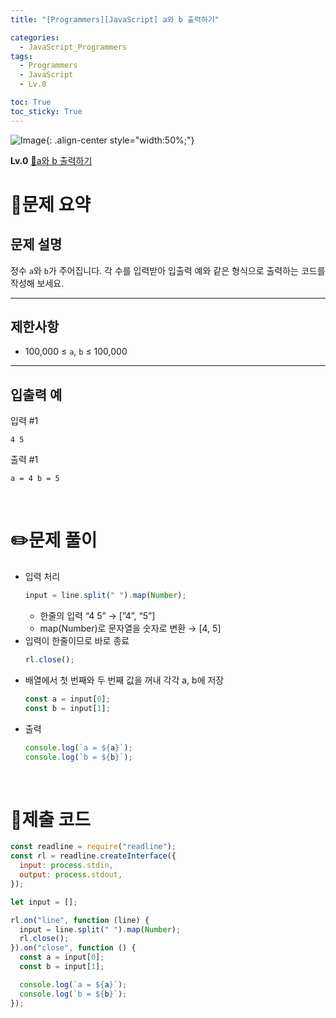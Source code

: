```yaml
---
title: "[Programmers][JavaScript] a와 b 출력하기"

categories:
  - JavaScript_Programmers
tags:
  - Programmers
  - JavaScript
  - Lv.0

toc: True
toc_sticky: True
---
```


![Image](https://github.com/user-attachments/assets/61171657-416b-4bc4-a74a-f29ecd4b43b5){: .align-center style="width:50%;"}

**Lv.0**
[🔗a와 b 출력하기](https://school.programmers.co.kr/learn/courses/30/lessons/181951)

# 📝문제 요약

## 문제 설명

정수 `a`와 `b`가 주어집니다. 각 수를 입력받아 입출력 예와 같은 형식으로 출력하는 코드를 작성해 보세요.

---

## 제한사항

- 100,000 ≤ `a`, `b` ≤ 100,000

---

## 입출력 예

입력 #1

`4 5`

출력 #1

`a = 4
 b = 5`

<br>

# ✏️문제 풀이

- 입력 처리
  ```jsx
  input = line.split(" ").map(Number);
  ```
  - 한줄의 입력 “4 5” → [”4”, “5”]
  - map(Number)로 문자열을 숫자로 변환 → [4, 5]
- 입력이 한줄이므로 바로 종료
  ```jsx
  rl.close();
  ```
- 배열에서 첫 번째와 두 번째 값을 꺼내 각각 a, b에 저장
  ```jsx
  const a = input[0];
  const b = input[1];
  ```
- 출력
  ```jsx
  console.log(`a = ${a}`);
  console.log(`b = ${b}`);
  ```

<br>

# 💯제출 코드

```jsx
const readline = require("readline");
const rl = readline.createInterface({
  input: process.stdin,
  output: process.stdout,
});

let input = [];

rl.on("line", function (line) {
  input = line.split(" ").map(Number);
  rl.close();
}).on("close", function () {
  const a = input[0];
  const b = input[1];

  console.log(`a = ${a}`);
  console.log(`b = ${b}`);
});
```
